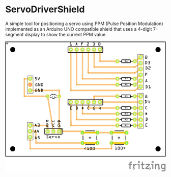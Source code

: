 # ServoDriverShield

A simple tool for positioning a servo using PPM (Pulse Position Modulation) implemented as an Arduino UNO compatible shield that uses a 4-digit 7-segment display to show the current PPM value. 

![ServoDriverShield PCB Image](ServoDriverShield_pcb.png)

